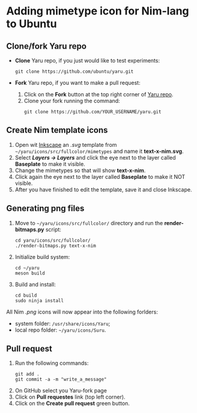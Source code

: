 # Adding mimetype icon for Nim-lang to Ubuntu

## Clone/fork Yaru repo

* **Clone** Yaru repo, if you just would like to test experiments:

	```
	git clone https://github.com/ubuntu/yaru.git
	```
* **Fork** Yaru repo, if you want to make a pull request:
	1. Click on the **Fork** button at the top right corner of [Yaru repo](https://github.com/ubuntu/yaru).
	2. Clone your fork running the command:
		```
		git clone https://github.com/YOUR_USERNAME/yaru.git
		```

## Create Nim template icons

1. Open wit [Inkscape](https://inkscape.org) an *.svg* template from `~/yaru/icons/src/fullcolor/mimetypes` and name it **text-x-nim.svg**.
1. Select ***Layers → Layers*** and click the eye next to the layer called **Baseplate** to make it visible.
1. Change the mimetypes so that will show **text-x-nim**.
1. Click again the eye next to the layer called **Baseplate** to make it NOT visible.
1. After you have finished to edit the template, save it and close Inkscape.

## Generating png files

1. Move to `~/yaru/icons/src/fullcolor/` directory and run the **render-bitmaps.py** script:
	```
	cd yaru/icons/src/fullcolor/
	./render-bitmaps.py text-x-nim
	```
1. Initialize build system:
	```
	cd ~/yaru
	meson build
	```
1. Build and install:
	```
	cd build
	sudo ninja install
	```
All Nim *.png* icons will now appear into the following forlders:
* system folder: `/usr/share/icons/Yaru`;
* local repo folder: `~/yaru/icons/Suru`.

## Pull request

1. Run the following commands:
	```
	git add .
	git commit -a -m "write_a_message"
	```
1. On GitHub select you Yaru-fork page
1. Click on **Pull requestes** link (top left corner).
1. Click on the **Create pull request** green button.
